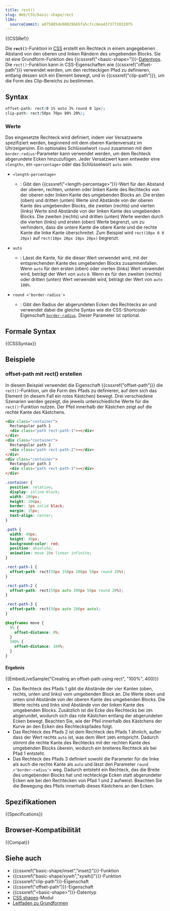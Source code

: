 ```yaml
---
title: rect()
slug: Web/CSS/basic-shape/rect
l10n:
  sourceCommit: a075805de90029b65fa5cfcc8ea43737728320f5
---
```


{{CSSRef}}

Die **`rect()`**-Funktion in [CSS](/de/docs/Web/CSS) erstellt ein Rechteck in einem angegebenen Abstand von den oberen und linken Rändern des umgebenden Blocks. Sie ist eine Grundform-Funktion des {{cssxref("&lt;basic-shape&gt;")}}-[Datentyps](/de/docs/Web/CSS/CSS_Values_and_Units/CSS_data_types). Die `rect()`-Funktion kann in CSS-Eigenschaften wie {{cssxref("offset-path")}} verwendet werden, um den rechteckigen Pfad zu definieren, entlang dessen sich ein Element bewegt, und in {{cssxref("clip-path")}}, um die Form des Clip-Bereichs zu bestimmen.

## Syntax

```css
offset-path: rect(0 1% auto 3% round 0 1px);
clip-path: rect(50px 70px 80% 20%);
```

### Werte

Das eingesetzte Rechteck wird definiert, indem vier Versatzwerte spezifiziert werden, beginnend mit dem oberen Kantenversatz im Uhrzeigersinn. Ein optionales Schlüsselwort `round` zusammen mit dem `border-radius`-Parameter kann verwendet werden, um dem Rechteck abgerundete Ecken hinzuzufügen. Jeder Versatzwert kann entweder eine `<length>`, ein `<percentage>` oder das Schlüsselwort `auto` sein.

- `<length-percentage>`

  - : Gibt den {{cssxref("&lt;length-percentage&gt;")}}-Wert für den Abstand der oberen, rechten, unteren oder linken Kante des Rechtecks von der oberen oder linken Kante des umgebenden Blocks an. Die ersten (oben) und dritten (unten) Werte sind Abstände von der oberen Kante des umgebenden Blocks, die zweiten (rechts) und vierten (links) Werte sind Abstände von der linken Kante des umgebenden Blocks. Die zweiten (rechts) und dritten (unten) Werte werden durch die vierten (links) und ersten (oben) Werte begrenzt, um zu verhindern, dass die untere Kante die obere Kante und die rechte Kante die linke Kante überschreitet. Zum Beispiel wird `rect(10px 0 0 20px)` auf `rect(10px 20px 10px 20px)` begrenzt.

- `auto`

  - : Lässt die Kante, für die dieser Wert verwendet wird, mit der entsprechenden Kante des umgebenden Blocks zusammenfallen. Wenn `auto` für den ersten (oben) oder vierten (links) Wert verwendet wird, beträgt der Wert von `auto` `0`. Wenn es für den zweiten (rechts) oder dritten (unten) Wert verwendet wird, beträgt der Wert von `auto` `100%`.

- `round <'border-radius'>`
  - : Gibt den Radius der abgerundeten Ecken des Rechtecks an und verwendet dabei die gleiche Syntax wie die CSS-Shortcode-Eigenschaft [`border-radius`](/de/docs/Web/CSS/border-radius). Dieser Parameter ist optional.

## Formale Syntax

{{CSSSyntax}}

## Beispiele

### offset-path mit rect() erstellen

In diesem Beispiel verwendet die Eigenschaft {{cssxref("offset-path")}} die `rect()`-Funktion, um die Form des Pfads zu definieren, auf dem sich das Element (in diesem Fall ein rotes Kästchen) bewegt. Drei verschiedene Szenarien werden gezeigt, die jeweils unterschiedliche Werte für die `rect()`-Funktion nutzen. Der Pfeil innerhalb der Kästchen zeigt auf die rechte Kante des Kästchens.

```html
<div class="container">
  Rectangular path 1
  <div class="path rect-path-1">→</div>
</div>
<div class="container">
  Rectangular path 2
  <div class="path rect-path-2">→</div>
</div>
<div class="container">
  Rectangular path 3
  <div class="path rect-path-3">→</div>
</div>
```

```css
.container {
  position: relative;
  display: inline-block;
  width: 200px;
  height: 200px;
  border: 1px solid black;
  margin: 15px;
  text-align: center;
}

.path {
  width: 40px;
  height: 40px;
  background-color: red;
  position: absolute;
  animation: move 10s linear infinite;
}

.rect-path-1 {
  offset-path: rect(50px 150px 200px 50px round 20%);
}

.rect-path-2 {
  offset-path: rect(50px auto 200px 50px round 20%);
}

.rect-path-3 {
  offset-path: rect(50px auto 200px auto);
}

@keyframes move {
  0% {
    offset-distance: 0%;
  }
  100% {
    offset-distance: 100%;
  }
}
```

#### Ergebnis

{{EmbedLiveSample("Creating an offset-path using rect", "100%", 400)}}

- Das Rechteck des Pfads 1 gibt die Abstände der vier Kanten (oben, rechts, unten und links) vom umgebenden Block an. Die Werte oben und unten sind Abstände von der oberen Kante des umgebenden Blocks. Die Werte rechts und links sind Abstände von der linken Kante des umgebenden Blocks. Zusätzlich ist die Ecke des Rechtecks bei `20%` abgerundet, wodurch sich das rote Kästchen entlang der abgerundeten Ecken bewegt. Beachten Sie, wie der Pfeil innerhalb des Kästchens der Kurve an den Ecken des Rechteckspfades folgt.
- Das Rechteck des Pfads 2 ist dem Rechteck des Pfads 1 ähnlich, außer dass der Wert rechts `auto` ist, was dem Wert `100%` entspricht. Dadurch stimmt die rechte Kante des Rechtecks mit der rechten Kante des umgebenden Blocks überein, wodurch ein breiteres Rechteck als bei Pfad 1 entsteht.
- Das Rechteck des Pfads 3 definiert sowohl die Parameter für die linke als auch die rechte Kante als `auto` und lässt den Parameter `round <'border-radius'>` weg. Dadurch entsteht ein Rechteck, das die Breite des umgebenden Blocks hat und rechteckige Ecken statt abgerundeter Ecken wie bei den Rechtecken von Pfad 1 und 2 aufweist. Beachten Sie die Bewegung des Pfeils innerhalb dieses Kästchens an den Ecken.

## Spezifikationen

{{Specifications}}

## Browser-Kompatibilität

{{Compat}}

## Siehe auch

- {{cssxref("basic-shape/inset","inset()")}}-Funktion
- {{cssxref("basic-shape/xywh","xywh()")}}-Funktion
- {{cssxref("clip-path")}}-Eigenschaft
- {{cssxref("offset-path")}}-Eigenschaft
- {{cssxref("&lt;basic-shape&gt;")}}-Datentyp
- [CSS shapes](/de/docs/Web/CSS/CSS_shapes)-Modul
- [Leitfaden zu Grundformen](/de/docs/Web/CSS/CSS_shapes/Basic_shapes)
